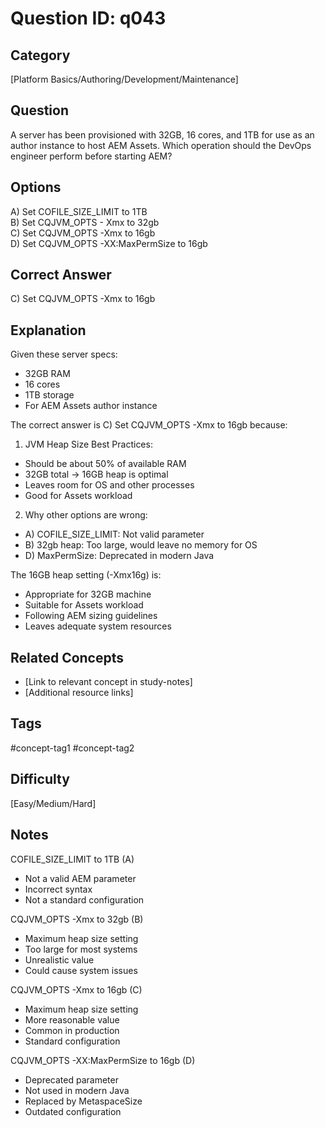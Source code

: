 # Question ID: q043

## Category
[Platform Basics/Authoring/Development/Maintenance]

## Question
A server has been provisioned with 32GB, 16 cores, and 1TB for use as an author instance to host AEM Assets.
Which operation should the DevOps engineer perform before starting AEM?

## Options
A) Set COFILE_SIZE_LIMIT to 1TB <br /> 
B) Set CQJVM_OPTS - Xmx to 32gb  <br /> 
C) Set CQJVM_OPTS -Xmx to 16gb  <br /> 
D) Set CQJVM_OPTS -XX:MaxPermSize to 16gb  <br /> 

## Correct Answer
C) Set CQJVM_OPTS -Xmx to 16gb 

## Explanation
Given these server specs:
- 32GB RAM
- 16 cores
- 1TB storage
- For AEM Assets author instance

The correct answer is C) Set CQJVM_OPTS -Xmx to 16gb because:

1. JVM Heap Size Best Practices:
- Should be about 50% of available RAM
- 32GB total → 16GB heap is optimal
- Leaves room for OS and other processes
- Good for Assets workload

2. Why other options are wrong:
- A) COFILE_SIZE_LIMIT: Not valid parameter
- B) 32gb heap: Too large, would leave no memory for OS
- D) MaxPermSize: Deprecated in modern Java

The 16GB heap setting (-Xmx16g) is:
- Appropriate for 32GB machine
- Suitable for Assets workload
- Following AEM sizing guidelines
- Leaves adequate system resources

## Related Concepts
- [Link to relevant concept in study-notes]
- [Additional resource links]

## Tags
#concept-tag1 #concept-tag2

## Difficulty
[Easy/Medium/Hard]

## Notes
COFILE_SIZE_LIMIT to 1TB (A)

- Not a valid AEM parameter
- Incorrect syntax
- Not a standard configuration


CQJVM_OPTS -Xmx to 32gb (B)

- Maximum heap size setting
- Too large for most systems
- Unrealistic value
- Could cause system issues


CQJVM_OPTS -Xmx to 16gb (C)

- Maximum heap size setting
- More reasonable value
- Common in production
- Standard configuration


CQJVM_OPTS -XX:MaxPermSize to 16gb (D)

- Deprecated parameter
- Not used in modern Java
- Replaced by MetaspaceSize
- Outdated configuration